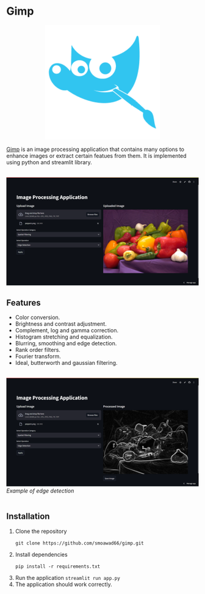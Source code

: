 <h1>Gimp</h1>
<p align="center">
  <img src="images/logo2.png" width="300" height="300"/>
</p>
<p><a href="https://gimpol.streamlit.app">Gimp</a> is an image processing application that contains many options to enhance images or extract certain featues from them. It is implemented using python and streamlit library.</p>

<br>

<img src="images/01-original.png"/>

<h2>Features</h2>
<ul>
  <li>Color conversion.</li>
  <li>Brightness and contrast adjustment.</li>
  <li>Complement, log and gamma correction.</li>
  <li>Histogram stretching and equalization.</li>
  <li>Blurring, smoothing and edge detection.</li>
  <li>Rank order filters.</li>
  <li>Fourier transform.</li>
  <li>Ideal, butterworth and gaussian filtering.</li>
</ul>
<br>

<img src="images/02-edges.png"/>
    <i>Example of edge detection</i>
<br><br>

<h2>Installation</h2>
<ol>
  <li>Clone the repository<pre><code>git clone https://github.com/smoawad66/gimp.git</code></pre></li>
  <li>Install dependencies<pre><code>pip install -r requirements.txt</code></pre></li>
  <li>Run the application <code>streamlit run app.py</code></li>
  <li>The application should work correctly.</li>
</ol>
